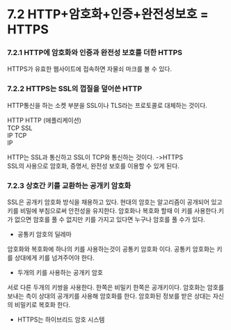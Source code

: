 # 7.2 HTTP+암호화+인증+완전성보호 = HTTPS

### 7.2.1 HTTP에 암호화와 인증과 완전성 보호를 더한 HTTPS

 HTTPS가 유효한 웹사이트에 접속하면 자물쇠 마크를 볼 수 있다. 

### 7.2.2 HTTPS는 SSL의 껍질을 덮어쓴 HTTP

HTTP통신을 하는 소켓 부분을 SSL이나 TLS라는 프로토콜로 대체하는 것이다.

HTTP    HTTP \(애플리케이션\)  
TCP       SSL  
IP           TCP  
               IP

HTTP는 SSL과 통신하고 SSL이 TCP와 통신하는 것이다. -&gt;HTTPS   
SSL의 사용으로 암호화, 증명서, 완전성 보호를 이용할 수 있게 된다.

### 7.2.3 상호간 키를 교환하는 공개키 암호화

SSL은 공개키 암호화 방식을 채용하고 있다. 현대의 암호는 알고리즘이 공개되어 있고 키를 비밀에 부침으로써 안전성을 유지한다. 암호화나 복호화 할때 이 키를 사용한다.키가 없으면 암호를 풀 수 없지만 키를 가지고 있다면 누구나 암호를 풀 수가 있다.

* 공통키 암호의 딜레마

암호화와 복호화에 하나의 키를 사용하는것이 공통키 암호화 이다. 공통키 암호화는 키를 상대에게 키를 넘겨주어야 한다. 

* 두개의 키를 사용하는 공개키 암호

서로 다른 두개의 키쌍을 사용한다. 한쪽은 비밀키 한쪽은 공개키이다.  암호화는 암호를 보내는 측이 상대의 공개키를 사용해 암호화를 한다. 암호화된 정보를 받은 상대는 자신의 비밀키로 복호화 한다. 

* HTTPS는 하이브리드 암호 시스템

  


